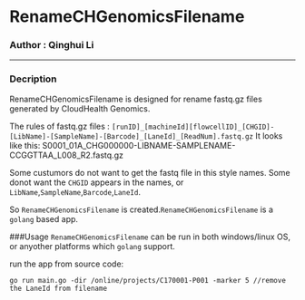 # RenameCHGenomicsFilename

### Author : Qinghui Li
- - -
### Decription
RenameCHGenomicsFilename is designed for rename fastq.gz files generated by CloudHealth Genomics.

The rules of fastq.gz files :
`[runID]_[machineId][flowcellID]_[CHGID]-[LibName]-[SampleName]-[Barcode]_[LaneId]_[ReadNum].fastq.gz`
It looks like this: S0001_01A_CHG000000-LIBNAME-SAMPLENAME-CCGGTTAA_L008_R2.fastq.gz

Some custumors do not want to get the fastq file in this style names. Some donot want the `CHGID` appears in the names, or `LibName`,`SampleName`,`Barcode`,`LaneId`.

So `RenameCHGenomicsFilename` is created.`RenameCHGenomicsFilename` is a `golang` based app.


###Usage
`RenameCHGenomicsFilename` can be run in both windows/linux OS, or anyother platforms which `golang` support.

run the app from source code:
<pre><code>go run main.go -dir /online/projects/C170001-P001 -marker 5 //remove the LaneId from filename
</code></pre>


